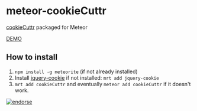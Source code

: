 meteor-cookieCuttr
==================

[cookieCuttr](http://cookiecuttr.com/) packaged for Meteor



[DEMO](http://cookiecuttr.meteor.com/)



## How to install
1. `npm install -g meteorite` (if not already installed)
2. Install [jquery-cookie](https://atmosphere.meteor.com/package/jquery-cookie) if not installed: `mrt add jquery-cookie`
3. `mrt add cookieCuttr` and eventually `meteor add cookieCuttr` if it doesn't work.


[![endorse](https://api.coderwall.com/pwldp/endorsecount.png)](https://coderwall.com/pwldp)

